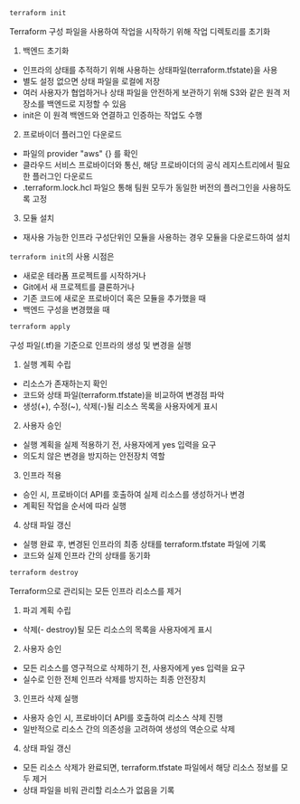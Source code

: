 ```bash
terraform init
```
Terraform 구성 파일을 사용하여 작업을 시작하기 위해 작업 디렉토리를 초기화
1. 백엔드 초기화
- 인프라의 상태를 추적하기 위해 사용하는 상태파일(terraform.tfstate)을 사용
- 별도 설정 없으면 상태 파일을 로컬에 저장
- 여러 사용자가 협업하거나 상태 파일을 안전하게 보관하기 위해 S3와 같은 원격 저장소를 백엔드로 지정할 수 있음
- init은 이 원격 백엔드와 연결하고 인증하는 작업도 수행

2. 프로바이더 플러그인 다운로드
- 파일의 provider "aws" {} 를 확인
- 클라우드 서비스 프로바이더와 통신, 해당 프로바이더의 공식 레지스트리에서 필요한 플러그인 다운로드
- .terraform.lock.hcl 파일으 통해 팀원 모두가 동일한 버전의 플러그인을 사용하도록 고정

3. 모듈 설치
- 재사용 가능한 인프라 구성단위인 모듈을 사용하는 경우 모듈을 다운로드하여 설치

`terraform init`의 사용 시점은
- 새로운 테라폼 프로젝트를 시작하거나
- Git에서 새 프로젝트를 클론하거나
- 기존 코드에 새로운 프로바이더 혹은 모듈을 추가했을 때 
- 백엔드 구성을 변경했을 때

```bash
terraform apply
```
구성 파일(.tf)을 기준으로 인프라의 생성 및 변경을 실행

1. 실행 계획 수립
- 리소스가 존재하는지 확인
- 코드와 상태 파일(terraform.tfstate)을 비교하여 변경점 파악
- 생성(+), 수정(~), 삭제(-)될 리소스 목록을 사용자에게 표시

2. 사용자 승인
- 실행 계획을 실제 적용하기 전, 사용자에게 yes 입력을 요구
- 의도치 않은 변경을 방지하는 안전장치 역할

3. 인프라 적용
- 승인 시, 프로바이더 API를 호출하여 실제 리소스를 생성하거나 변경
- 계획된 작업을 순서에 따라 실행

4. 상태 파일 갱신
- 실행 완료 후, 변경된 인프라의 최종 상태를 terraform.tfstate 파일에 기록
- 코드와 실제 인프라 간의 상태를 동기화

```bash
terraform destroy
```
Terraform으로 관리되는 모든 인프라 리소스를 제거

1. 파괴 계획 수립
- 삭제(- destroy)될 모든 리소스의 목록을 사용자에게 표시

2. 사용자 승인
- 모든 리소스를 영구적으로 삭제하기 전, 사용자에게 yes 입력을 요구
- 실수로 인한 전체 인프라 삭제를 방지하는 최종 안전장치

3. 인프라 삭제 실행
- 사용자 승인 시, 프로바이더 API를 호출하여 리소스 삭제 진행
- 일반적으로 리소스 간의 의존성을 고려하여 생성의 역순으로 삭제

4. 상태 파일 갱신
- 모든 리소스 삭제가 완료되면, terraform.tfstate 파일에서 해당 리소스 정보를 모두 제거
- 상태 파일을 비워 관리할 리소스가 없음을 기록
